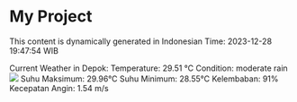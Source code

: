 # My Project

This content is dynamically generated in Indonesian Time: 2023-12-28 19:47:54 WIB


Current Weather in Depok:
Temperature: 29.51 °C
Condition: moderate rain
<img src=http://openweathermap.org/img/w/.png>
Suhu Maksimum: 29.96°C
Suhu Minimum: 28.55°C
Kelembaban: 91%
Kecepatan Angin: 1.54 m/s
